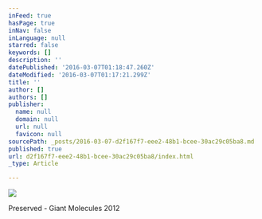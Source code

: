 ```yaml
---
inFeed: true
hasPage: true
inNav: false
inLanguage: null
starred: false
keywords: []
description: ''
datePublished: '2016-03-07T01:18:47.260Z'
dateModified: '2016-03-07T01:17:21.299Z'
title: ''
author: []
authors: []
publisher:
  name: null
  domain: null
  url: null
  favicon: null
sourcePath: _posts/2016-03-07-d2f167f7-eee2-48b1-bcee-30ac29c05ba8.md
published: true
url: d2f167f7-eee2-48b1-bcee-30ac29c05ba8/index.html
_type: Article

---
```

![](https://the-grid-user-content.s3-us-west-2.amazonaws.com/056d4bc0-3ea9-44aa-959a-0e0bebc2eeef.jpg)

Preserved - Giant Molecules 2012